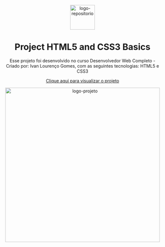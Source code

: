 <p align="center"> <img src="https://github.com/alvesvn/project-html-css-basics/assets/96539606/496881cf-e8f6-4f53-8090-8fa17d4db2fc" alt="logo-repositorio" height="80" widht="80" /></center>

<h1 align="center"> Project HTML5 and CSS3 Basics </h1>

<p align="center"> Esse projeto foi desenvolvido no curso Desenvolvedor Web Completo - Criado por: Ivan Lourenço Gomes, com as seguintes tecnologias: HTML5 e CSS3 </center>


<p align="center"><a href="https://project-html-css-basics.vercel.app/" target="_blank">Clique aqui para visualizar o projeto</a></center>

<p align="center"> <img src="https://github.com/alvesvn/project-html-css-basics/assets/96539606/fe60b779-0ddb-4527-8a34-10e728ccdb83" alt="logo-projeto" height="500" widht="500" /></center>
